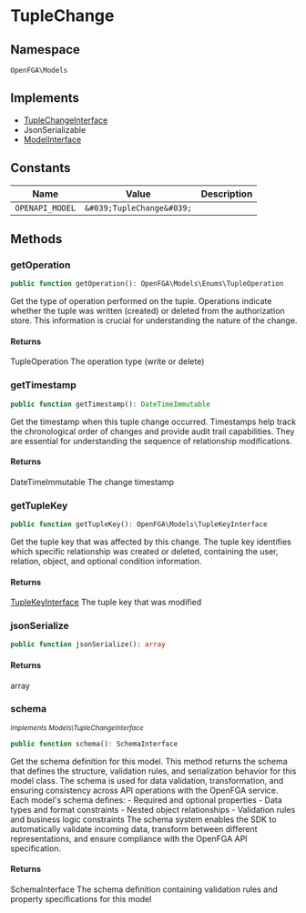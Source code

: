 # TupleChange


## Namespace
`OpenFGA\Models`

## Implements
* [TupleChangeInterface](Models/TupleChangeInterface.md)
* JsonSerializable
* [ModelInterface](Models/ModelInterface.md)

## Constants
| Name | Value | Description |
|------|-------|-------------|
| `OPENAPI_MODEL` | `&#039;TupleChange&#039;` |  |


## Methods
### getOperation


```php
public function getOperation(): OpenFGA\Models\Enums\TupleOperation
```

Get the type of operation performed on the tuple. Operations indicate whether the tuple was written (created) or deleted from the authorization store. This information is crucial for understanding the nature of the change.


#### Returns
TupleOperation
 The operation type (write or delete)

### getTimestamp


```php
public function getTimestamp(): DateTimeImmutable
```

Get the timestamp when this tuple change occurred. Timestamps help track the chronological order of changes and provide audit trail capabilities. They are essential for understanding the sequence of relationship modifications.


#### Returns
DateTimeImmutable
 The change timestamp

### getTupleKey


```php
public function getTupleKey(): OpenFGA\Models\TupleKeyInterface
```

Get the tuple key that was affected by this change. The tuple key identifies which specific relationship was created or deleted, containing the user, relation, object, and optional condition information.


#### Returns
[TupleKeyInterface](Models/TupleKeyInterface.md)
 The tuple key that was modified

### jsonSerialize


```php
public function jsonSerialize(): array
```



#### Returns
array

### schema

*<small>Implements Models\TupleChangeInterface</small>*  

```php
public function schema(): SchemaInterface
```

Get the schema definition for this model. This method returns the schema that defines the structure, validation rules, and serialization behavior for this model class. The schema is used for data validation, transformation, and ensuring consistency across API operations with the OpenFGA service. Each model&#039;s schema defines: - Required and optional properties - Data types and format constraints - Nested object relationships - Validation rules and business logic constraints The schema system enables the SDK to automatically validate incoming data, transform between different representations, and ensure compliance with the OpenFGA API specification.


#### Returns
SchemaInterface
 The schema definition containing validation rules and property specifications for this model

